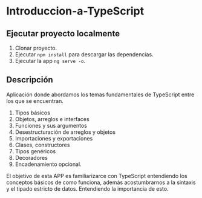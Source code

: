 # Introduccion-a-TypeScript

## Ejecutar proyecto localmente

1. Clonar proyecto.
2. Ejecutar ```npm install``` para descargar las dependencias.
3. Ejecutar la app ```ng serve -o```.

## Descripción

Aplicación donde abordamos los temas fundamentales de TypeScript entre los que se encuentran. 

1. Tipos básicos  
2. Objetos, arreglos e interfaces  
3. Funciones y sus argumentos  
4. Desestructuración de arreglos y objetos  
5. Importaciones y exportaciones  
6. Clases, constructores  
7. Tipos genéricos  
8. Decoradores  
9. Encadenamiento opcional.

El objetivo de esta APP es familiarizarce con TypeScript entendiendo los conceptos básicos de como funciona, además acostumbrarnos a la sintaxis y el tipado estricto de datos. Entendiendo la importancia de esto.
